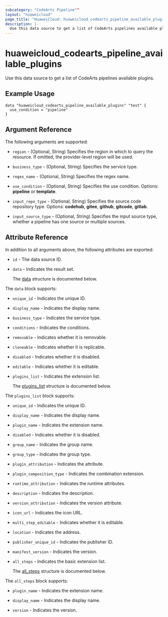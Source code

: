 ```yaml
---
subcategory: "CodeArts Pipeline""
layout: "huaweicloud"
page_title: "HuaweiCloud: huaweicloud_codearts_pipeline_available_plugins"
description: |-
  Use this data source to get a list of CodeArts pipelines available plugins.
---
```


# huaweicloud_codearts_pipeline_available_plugins

Use this data source to get a list of CodeArts pipelines available plugins.

## Example Usage

```hcl
data "huaweicloud_codearts_pipeline_available_plugins" "test" {
  use_condition = "pipeline"
}
```

## Argument Reference

The following arguments are supported:

* `region` - (Optional, String) Specifies the region in which to query the resource.
  If omitted, the provider-level region will be used.

* `business_type` - (Optional, String) Specifies the service type.

* `regex_name` - (Optional, String) Specifies the regex name.

* `use_condition` - (Optional, String) Specifies the use condition.
  Options: **pipeline** or **template**.

* `input_repo_type` - (Optional, String) Specifies the source code repository type.
  Options: **codehub**, **gitee**, **github**, **gitcode**, **gitlab**.

* `input_source_type` - (Optional, String) Specifies the input source type, whether a pipeline has one source or
  multiple sources.

## Attribute Reference

In addition to all arguments above, the following attributes are exported:

* `id` - The data source ID.

* `data` - Indicates the result set.

  The [data](#data_struct) structure is documented below.

<a name="data_struct"></a>
The `data` block supports:

* `unique_id` - Indicates the unique ID.

* `display_name` - Indicates the display name.

* `business_type` - Indicates the service type.

* `conditions` - Indicates the conditions.

* `removable` - Indicates whether it is removable.

* `cloneable` - Indicates whether it is replicable.

* `disabled` - Indicates whether it is disabled.

* `editable` - Indicates whether it is editable.

* `plugins_list` - Indicates the extension list.

  The [plugins_list](#data_plugins_list_struct) structure is documented below.

<a name="data_plugins_list_struct"></a>
The `plugins_list` block supports:

* `unique_id` - Indicates the unique ID.

* `display_name` - Indicates the display name.

* `plugin_name` - Indicates the extension name.

* `disabled` - Indicates whether it is disabled.

* `group_name` - Indicates the group name.

* `group_type` - Indicates the group type.

* `plugin_attribution` - Indicates the attribute.

* `plugin_composition_type` - Indicates the combination extension.

* `runtime_attribution` - Indicates the runtime attributes.

* `description` - Indicates the description.

* `version_attribution` - Indicates the version attribute.

* `icon_url` - Indicates the icon URL.

* `multi_step_editable` - Indicates whether it is editable.

* `location` - Indicates the address.

* `publisher_unique_id` - Indicates the publisher ID.

* `manifest_version` - Indicates the version.

* `all_steps` - Indicates the basic extension list.

  The [all_steps](#plugins_list_all_steps_struct) structure is documented below.

<a name="plugins_list_all_steps_struct"></a>
The `all_steps` block supports:

* `plugin_name` - Indicates the extension name.

* `display_name` - Indicates the display name.

* `version` - Indicates the version.
